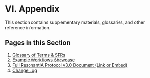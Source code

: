 # VI. Appendix

This section contains supplementary materials, glossaries, and other reference information.

## Pages in this Section

1.  [Glossary of Terms & SPRs](./01_Glossary_of_Terms_And_SPRs.md)
2.  [Example Workflows Showcase](./02_Example_Workflows_Showcase.md)
3.  [Full ResonantiA Protocol v3.0 Document (Link or Embed)](./03_Full_ResonantiA_Protocol_v3_0_Document.md)
4.  [Change Log](./04_Change_Log.md) 